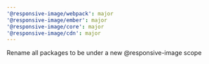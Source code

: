 ```yaml
---
'@responsive-image/webpack': major
'@responsive-image/ember': major
'@responsive-image/core': major
'@responsive-image/cdn': major
---
```


Rename all packages to be under a new @responsive-image scope
